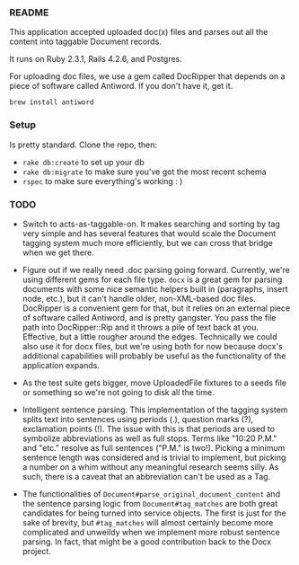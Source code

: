 ### README

This application accepted uploaded doc(x) files and parses out all the content into taggable Document records.

It runs on Ruby 2.3.1, Rails 4.2.6, and Postgres.

For uploading doc files, we use a gem called DocRipper that depends on a piece of software called Antiword. If you don't have it, get it.

`brew install antiword`

### Setup

Is pretty standard. Clone the repo, then:

* `rake db:create` to set up your db
* `rake db:migrate` to make sure you've got the most recent schema
* `rspec` to make sure everything's working : )

### TODO

* Switch to acts-as-taggable-on. It makes searching and sorting by tag very simple and has several features that would scale the Document tagging system much more efficiently, but we can cross that bridge when we get there.

* Figure out if we really need .doc parsing going forward. Currently, we're using different gems for each file type. `docx` is a great gem for parsing documents with some nice semantic helpers built in (paragraphs, insert node, etc.), but it can't handle older, non-XML-based doc files. DocRipper is a convenient gem for that, but it relies on an external piece of software called Antiword, and is pretty gangster. You pass the file path into DocRipper::Rip and it throws a pile of text back at you. Effective, but a little rougher around the edges. Technically we could also use it for docx files, but we're using both for now because docx's additional capabilities will probably be useful as the functionality of the application expands.

* As the test suite gets bigger, move UploadedFile fixtures to a seeds file or something so we're not going to disk all the time.

* Intelligent sentence parsing. This implementation of the tagging system splits text into sentences using periods (.), question marks (?), exclamation points (!). The issue with this is that periods are used to symbolize abbreviations as well as full stops. Terms like "10:20 P.M." and "etc." resolve as full sentences ("P.M." is two!). Picking a minimum sentence length was considered and is trivial to implement, but picking a number on a whim without any meaningful research seems silly. As such, there is a caveat that an abbreviation can't be used as a Tag.

* The functionalities of `Document#parse_original_document_content` and the sentence parsing logic from `Document#tag_matches` are both great candidates for being turned into service objects. The first is just for the sake of brevity, but `#tag_matches` will almost certainly become more complicated and unweildy when we implement more robust sentence parsing. In fact, that might be a good contribution back to the Docx project.
